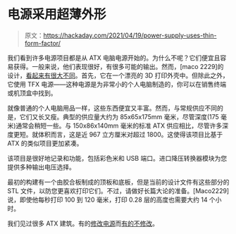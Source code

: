 # 电源采用超薄外形

> 原文：<https://hackaday.com/2021/04/19/power-supply-uses-thin-form-factor/>

我们看到许多电源项目都是从 ATX 电脑电源开始的。为什么不呢？它们便宜且容易获得。一般来说，他们表现很好，有很多可能的输出。然而，[maco 2229]的设计，[看起来有很大不同](https://www.thingiverse.com/thing:4711395)。首先，它在一个漂亮的 3D 打印外壳中。但除此之外，它使用 TFX 电源——这种电源是为非常小的个人电脑制造的，你可以在销售终端或机顶盒中找到。

就像普通的个人电脑用品一样，这些东西便宜又丰富。然而，与常规供应不同的是，它们又长又瘦。典型的供应量大约为 85x65x175mm 毫米，尽管深度(175 毫米)通常会稍短一些。与 150x86x140mm 毫米的标准 ATX 供应相比，尽管许多深度更短。就体积而言，这是近 967 立方厘米对超过 1800。这使得该项目比基于 ATX 的类似项目更加紧凑。

该项目是很好地记录和功能，包括彩色米和 USB 端口。进口降压转换器模块为您提供多种输出电压选择。

最初的构建有一个由胶合板制成的顶板和底板，但是当前的设计文件有这些部分的 STL 文件，以防您更喜欢打印它们。不过，请做好长篇大论的准备。[Maco2229]说，即使他每秒打印 100 到 120 毫米，打印 0.28 层的高度也需要大约 14 个小时。

我们见过很多 ATX 建筑。有的[修改电源](https://hackaday.com/2017/11/24/modder-puts-computer-inside-a-power-supply/)而[有的不修改](https://hackaday.com/2012/06/26/building-a-bench-supply-without-altering-the-atx-psu/)。